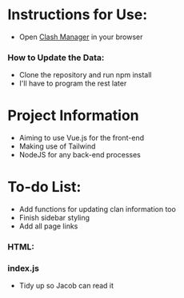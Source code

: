 # Instructions for Use:
- Open [Clash Manager](https://willwoodward.github.io/clash-manager/client/index.html) in your browser

### How to Update the Data:
- Clone the repository and run npm install
- I'll have to program the rest later

# Project Information
- Aiming to use Vue.js for the front-end
- Making use of Tailwind
- NodeJS for any back-end processes

# To-do List:
- Add functions for updating clan information too
- Finish sidebar styling
- Add all page links

### HTML:

### index.js
- Tidy up so Jacob can read it